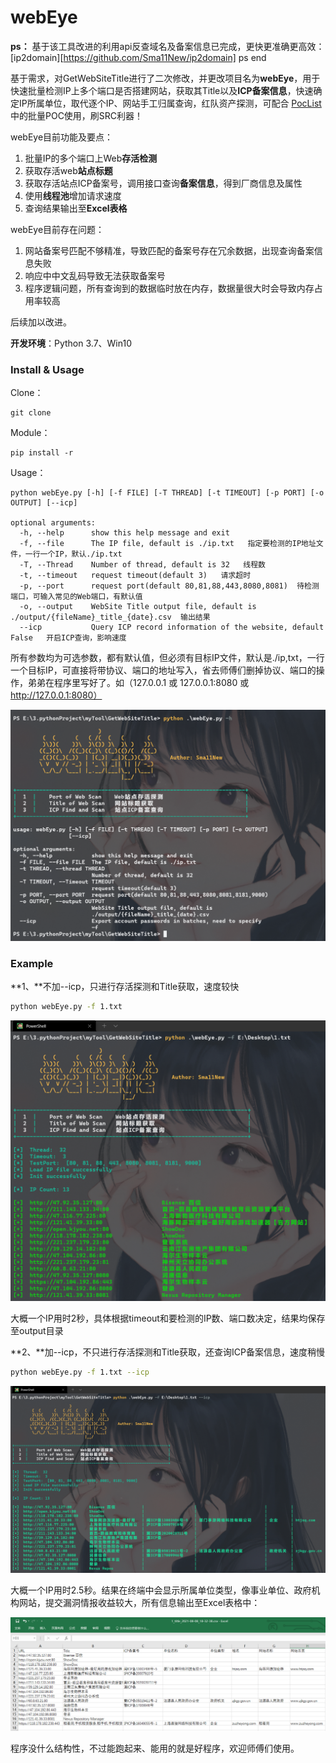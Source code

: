 # webEye

**ps：**
基于该工具改进的利用api反查域名及备案信息已完成，更快更准确更高效：[ip2domain][https://github.com/Sma11New/ip2domain]
ps end

基于需求，对GetWebSiteTitle进行了二次修改，并更改项目名为**webEye**，用于快速批量检测IP上多个端口是否搭建网站，获取其Title以及**ICP备案信息**，快速确定IP所属单位，取代逐个IP、网站手工归属查询，红队资产探测，可配合 [PocList](https://github.com/Sma11New/PocList) 中的批量POC使用，刷SRC利器！

webEye目前功能及要点：

1.  批量IP的多个端口上Web**存活检测**
2.  获取存活web**站点标题**
3.  获取存活站点ICP备案号，调用接口查询**备案信息**，得到厂商信息及属性
4.  使用**线程池**增加请求速度
5.  查询结果输出至**Excel表格**

webEye目前存在问题：

1.  网站备案号匹配不够精准，导致匹配的备案号存在冗余数据，出现查询备案信息失败
2.  响应中中文乱码导致无法获取备案号
3.  程序逻辑问题，所有查询到的数据临时放在内存，数据量很大时会导致内存占用率较高

后续加以改进。

**开发环境**：Python 3.7、Win10

### Install & Usage

Clone：

```
git clone
```

Module：

```
pip install -r 
```

Usage：

```
python webEye.py [-h] [-f FILE] [-T THREAD] [-t TIMEOUT] [-p PORT] [-o OUTPUT] [--icp]

optional arguments:
  -h, --help      show this help message and exit
  -f, --file      The IP file, default is ./ip.txt   指定要检测的IP地址文件，一行一个IP，默认./ip.txt
  -T, --Thread    Number of thread, default is 32   线程数
  -t, --timeout   request timeout(default 3)   请求超时
  -p, --port      request port(default 80,81,88,443,8080,8081)  待检测端口，可输入常见的Web端口，有默认值
  -o, --output    WebSite Title output file, default is ./output/{fileName}_title_{date}.csv  输出结果
  --icp           Query ICP record information of the website, default False   开启ICP查询，影响速度
```

所有参数均为可选参数，都有默认值，但必须有目标IP文件，默认是./ip,txt，一行一个目标IP，可直接将带协议、端口的地址写入，省去师傅们删掉协议、端口的操作，弟弟在程序里写好了。如（127.0.0.1 或 127.0.0.1:8080 或 http://127.0.0.1:8080）

![2021-08-08_18-35-16](README.assets/2021-08-08_18-35-16.png)

### Example

**1、**不加--icp，只进行存活探测和Title获取，速度较快

```bash
python webEye.py -f 1.txt
```

![2021-08-08_18-34-39](README.assets/2021-08-08_18-34-39.png)

大概一个IP用时2秒，具体根据timeout和要检测的IP数、端口数决定，结果均保存至output目录

**2、**加--icp，不只进行存活探测和Title获取，还查询ICP备案信息，速度稍慢

```bash
python webEye.py -f 1.txt --icp
```

![2021-08-08_18-33-50](README.assets/2021-08-08_18-33-50.png)

大概一个IP用时2.5秒。结果在终端中会显示所属单位类型，像事业单位、政府机构网站，提交漏洞情报收益较大，所有信息输出至Excel表格中：

![image-20210808193413388](README.assets/image-20210808193413388.png)

程序没什么结构性，不过能跑起来、能用的就是好程序，欢迎师傅们使用。
